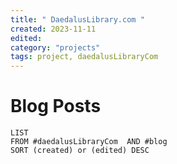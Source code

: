 ```yaml
---
title: " DaedalusLibrary.com "
created: 2023-11-11
edited: 
category: "projects"
tags: project, daedalusLibraryCom
---
```


# Blog Posts
```dataview
LIST
FROM #daedalusLibraryCom  AND #blog
SORT (created) or (edited) DESC
```